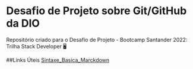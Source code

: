 # Desafio de Projeto sobre Git/GitHub da DIO
Repositório criado para o Desafio de Projeto - Bootcamp Santander 2022: Trilha Stack Developer 🖥️

##Links Úteis
[Sintaxe_Basica_Marckdown](https://www.markdownguide.org/basic-syntax/)

